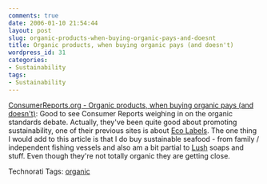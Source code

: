 ```yaml
---
comments: true
date: 2006-01-10 21:54:44
layout: post
slug: organic-products-when-buying-organic-pays-and-doesnt
title: Organic products, when buying organic pays (and doesn't)
wordpress_id: 31
categories:
- Sustainability
tags:
- Sustainability
---
```


[ConsumerReports.org - Organic products, when buying organic pays (and doesn't)](http://www.consumerreports.org/cro/food/organic-products-206/when-buying-organic-pays-and-doesnt.htm?resultPageIndex=1&resultIndex=1&searchTerm=organic): Good to see Consumer Reports weighing in on the organic standards debate. Actually, they've been quite good about promoting sustainability, one of their previous sites is about [Eco Labels](http://www.ecolabels.org).  The one thing I would add to this article is that I do buy sustainable seafood - from family / independent fishing vessels and also am a bit partial to [Lush](http://usa.lush.com/) soaps and stuff.  Even though they're not totally organic they are getting close.



Technorati Tags: [organic](http://www.technorati.com/tag/organic)
